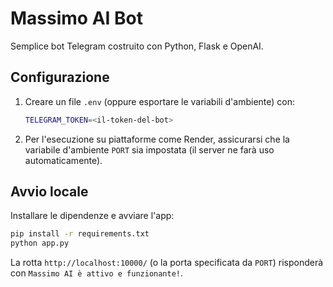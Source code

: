 # Massimo AI Bot

Semplice bot Telegram costruito con Python, Flask e OpenAI.

## Configurazione

1. Creare un file `.env` (oppure esportare le variabili d'ambiente) con:

   ```bash
   TELEGRAM_TOKEN=<il-token-del-bot>
   ```

2. Per l'esecuzione su piattaforme come Render, assicurarsi che la variabile
   d'ambiente `PORT` sia impostata (il server ne farà uso automaticamente).

## Avvio locale

Installare le dipendenze e avviare l'app:

```bash
pip install -r requirements.txt
python app.py
```

La rotta `http://localhost:10000/` (o la porta specificata da `PORT`) risponderà
con `Massimo AI è attivo e funzionante!`.
